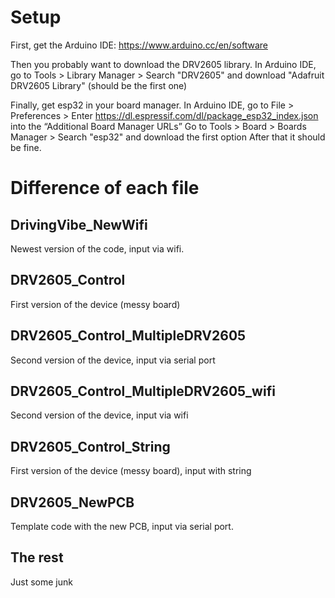 # Setup

First, get the Arduino IDE: https://www.arduino.cc/en/software

Then you probably want to download the DRV2605 library.
In Arduino IDE, go to Tools > Library Manager > Search "DRV2605" and download "Adafruit DRV2605 Library" (should be the first one)

Finally, get esp32 in your board manager.
In Arduino IDE, go to File > Preferences >
Enter https://dl.espressif.com/dl/package_esp32_index.json into the “Additional Board Manager URLs”
Go to Tools > Board > Boards Manager > Search "esp32" and download the first option
After that it should be fine.

# Difference of each file

## DrivingVibe_NewWifi
Newest version of the code, input via wifi.

## DRV2605_Control 
First version of the device (messy board)

## DRV2605_Control_MultipleDRV2605
Second version of the device, input via serial port 

## DRV2605_Control_MultipleDRV2605_wifi
Second version of the device, input via wifi

## DRV2605_Control_String
First version of the device (messy board), input with string

## DRV2605_NewPCB
Template code with the new PCB, input via serial port.

## The rest
Just some junk
